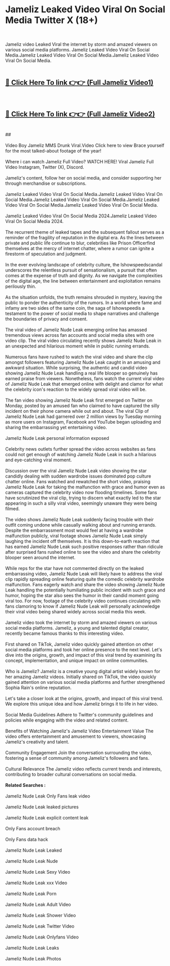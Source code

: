 # Jameliz Leaked Video Viral On Social Media Twitter X (18+) <br>
<br>

Jameliz video Leaked Viral the internet by storm and amazed viewers on various social media platforms. Jameliz Leaked Video Viral On Social Media.Jameliz Leaked Video Viral On Social Media.Jameliz Leaked Video Viral On Social Media.<br>
 <br>

##  <a href="https://play.trustnlinepharmacy.us?title=Full Jameliz&ref=git">🔴 Click Here To link 👉👉 (Full Jameliz Video1)</a><br>
  <br>

##  <a href="https://play.trustnlinepharmacy.us?title=Full Jameliz&ref=git">🔴 Click Here To link 👉👉 (Full Jameliz Video2)</a><br>
  <br>
  ##


  <br>

  <br>
Video Boy Jameliz MMS Drunk Viral.Video Click here to view Brace yourself for the most talked-about footage of the year!
<br><br>
Where i can watch Jameliz Full Video? WATCH HERE! Viral Jameliz Full Video Instagram, Twitter (X), Discord.
<br><br>
Jameliz's content, follow her on social media, and consider supporting her through merchandise or subscriptions.
<br><br>
Jameliz Leaked Video Viral On Social Media.Jameliz Leaked Video Viral On Social Media.Jameliz Leaked Video Viral On Social Media.Jameliz Leaked Video Viral On Social Media.Jameliz Leaked Video Viral On Social Media.
<br><br>
Jameliz Leaked Video Viral On Social Media 2024.Jameliz Leaked Video Viral On Social Media 2024.
<br><br>
The recurrent theme of leaked tapes and the subsequent fallout serves as a reminder of the fragility of reputation in the digital era. As the lines between private and public life continue to blur, celebrities like Prison Officerfind themselves at the mercy of internet chatter, where a rumor can ignite a firestorm of speculation and judgment.
<br><br>
In the ever evolving landscape of celebrity culture, the Ishowspeedscandal underscores the relentless pursuit of sensationalism, a pursuit that often comes at the expense of truth and dignity. As we navigate the complexities of the digital age, the line between entertainment and exploitation remains perilously thin.
<br><br>
As the situation unfolds, the truth remains shrouded in mystery, leaving the public to ponder the authenticity of the rumors. In a world where fame and infamy are two sides of the same coin, the saga of Ishowspeedis a testament to the power of social media to shape narratives and challenge the boundaries of privacy and consent.
<br><br>
The viral video of Jameliz Nude Leak emerging online has amassed tremendous views across fan accounts and social media sites with one video clip. The viral video circulating recently shows Jameliz Nude Leak in an unexpected and hilarious moment while in public running errands.
<br><br>
Numerous fans have rushed to watch the viral video and share the clip amongst followers featuring Jameliz Nude Leak caught in an amusing and awkward situation. While surprising, the authentic and candid video showing Jameliz Nude Leak handling a real life blooper so genuinely has earned praise from viewers. Nonetheless, fans watch the current viral video of Jameliz Nude Leak that emerged online with delight and clamor for what the celebrity icon's reaction to the widely spread viral video will be.
<br><br>
The fan video showing Jameliz Nude Leak first emerged on Twitter on Monday, posted by an amused fan who claimed to have captured the silly incident on their phone camera while out and about. The viral Clip of Jameliz Nude Leak had garnered over 2 million views by Tuesday morning as more users on Instagram, Facebook and YouTube began uploading and sharing the embarrassing yet entertaining video.
<br><br>
Jameliz Nude Leak personal information exposed
<br><br>
Celebrity news outlets further spread the video across websites as fans could not get enough of watching Jameliz Nude Leak in such a hilarious and eye-catching viral moment.
<br><br>
Discussion over the viral Jameliz Nude Leak video showing the star candidly dealing with sudden wardrobe issues dominated pop culture chatter online. Fans watched and rewatched the short video, praising Jameliz Nude Leak for taking the malfunction with grace and humor even as cameras captured the celebrity video now flooding timelines. Some fans have scrutinized the viral clip, trying to discern what exactly led to the star appearing in such a silly viral video, seemingly unaware they were being filmed.
<br><br>
The video shows Jameliz Nude Leak suddenly facing trouble with their outfit coming undone while casually walking about and running errands. Despite the embarrassment most would feel at having a wardrobe malfunction publicly, viral footage shows Jameliz Nude Leak simply laughing the incident off themselves. It is this down-to-earth reaction that has earned Jameliz Nude Leak such positive responses rather than ridicule after surprised fans rushed online to see the video and share the celebrity blooper seen around the internet.
<br><br>
While reps for the star have not commented directly on the leaked embarrassing video, Jameliz Nude Leak will likely have to address the viral clip rapidly spreading online featuring quite the comedic celebrity wardrobe malfunction. Fans eagerly watch and share the video showing Jameliz Nude Leak handling the potentially humiliating public incident with such grace and humor, hoping the star also sees the humor in their candid moment going viral too. For now, footage of the celebrity video continues circulating with fans clamoring to know if Jameliz Nude Leak will personally acknowledge their viral video being shared widely across social media this week.
<br><br>
Jameliz video took the internet by storm and amazed viewers on various social media platforms. Jameliz, a young and talented digital creator, recently became famous thanks to this interesting video.
<br><br>
First shared on TikTok, Jameliz video quickly gained attention on other social media platforms and took her online presence to the next level. Let's dive into the origins, growth, and impact of this viral trend by examining its concept, implementation, and unique impact on online communities.
<br><br>
Who is Jameliz? Jameliz is a creative young digital artist widely known for her amazing Jameliz videos. Initially shared on TikTok, the video quickly gained attention on various social media platforms and further strengthened Sophia Rain's online reputation.
<br><br>
Let's take a closer look at the origins, growth, and impact of this viral trend. We explore this unique idea and how Jameliz brings it to life in her video.
<br><br>
Social Media Guidelines Adhere to Twitter's community guidelines and policies while engaging with the video and related content.
<br><br>
Benefits of Watching Jameliz's Jameliz Video Entertainment Value The video offers entertainment and amusement to viewers, showcasing Jameliz's creativity and talent.
<br><br>
Community Engagement Join the conversation surrounding the video, fostering a sense of community among Jameliz's followers and fans.
<br><br>
Cultural Relevance The Jameliz video reflects current trends and interests, contributing to broader cultural conversations on social media.
<br><br>
<strong>Related Searches :</strong>
<br><br>
Jameliz Nude Leak Only Fans leak video
<br><br>
Jameliz Nude Leak leaked pictures
<br><br>
Jameliz Nude Leak explicit content leak
<br><br>
Only Fans account breach
<br><br>
Only Fans data hack
<br><br>
Jameliz Nude Leak Leaked
<br><br>
Jameliz Nude Leak Nude
<br><br>
Jameliz Nude Leak Sexy Video
<br><br>
Jameliz Nude Leak xxx Video
<br><br>
Jameliz Nude Leak Porn
<br><br>
Jameliz Nude Leak Adult Video
<br><br>
Jameliz Nude Leak Shower Video
<br><br>
Jameliz Nude Leak Twitter Video
<br><br>
Jameliz Nude Leak Onlyfans Video
<br><br>
Jameliz Nude Leak Leaks
<br><br>
Jameliz Nude Leak Photos